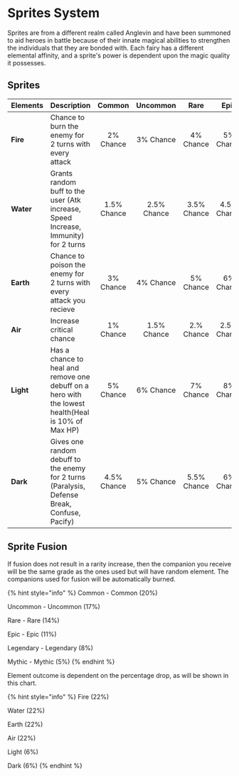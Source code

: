 # Sprites System

Sprites are from a different realm called Anglevin and have been summoned to aid heroes in battle because of their innate magical abilities to strengthen the individuals that they are bonded with. Each fairy has a different elemental affinity, and a sprite's power is dependent upon the magic quality it possesses.

## Sprites



| **Elements** |                                        **Description**                                             |  **Common** | **Uncommon** |   **Rare**  |   **Epic**  | **Legendary** |  **Mythic** | **Exotic** |
| ------------ | -------------------------------------------------------------------------------------------------- | :---------: | :----------: | :---------: | :---------: | :-----------: | :---------: | :--------: |
| **Fire**     | Chance to burn the enemy for 2 turns with every attack                                             |  2% Chance  |   3% Chance  |  4% Chance  |  5% Chance  |   6% Chance   |  7% Chance  |  9% Chance |
| **Water**    | Grants random buff to the user (Atk increase, Speed Increase, Immunity) for 2 turns                | 1.5% Chance |  2.5% Chance | 3.5% Chance | 4.5% Chance |  5.5% Chance  | 6.5% Chance |  8% Chance |
| **Earth**    | Chance to poison the enemy for 2 turns with every attack you recieve                               |  3% Chance  |   4% Chance  |  5% Chance  |  6% Chance  |   7% Chance   |  8% Chance  | 10% Chance |
| **Air**      | Increase critical chance                                                                           |  1% Chance  |  1.5% Chance |  2.% Chance | 2.5% Chance |   3% Chance   | 3.5% Chance |  5% Chance |
| **Light**    | Has a chance to heal and remove one debuff on a hero with the lowest health(Heal is 10% of Max HP) |  5% Chance  |   6% Chance  |  7% Chance  |  8% Chance  |   9% Chance   |  10% Chance | 12% Chance |
| **Dark**     | Gives one random debuff to the enemy for 2 turns (Paralysis, Defense Break, Confuse, Pacify)       | 4.5% Chance |   5% Chance  | 5.5% Chance |  6% Chance  |  6.5% Chance  |  7% Chance  |  9% Chance |



## Sprite Fusion

If fusion does not result in a rarity increase, then the companion you receive will be the same grade as the ones used but will have random element. The companions used for fusion will be automatically burned.&#x20;

{% hint style="info" %}
Common - Common (20%)&#x20;

Uncommon - Uncommon (17%)&#x20;

Rare - Rare (14%)&#x20;

Epic - Epic (11%)&#x20;

Legendary - Legendary (8%)&#x20;

Mythic - Mythic (5%)&#x20;
{% endhint %}

Element outcome is dependent on the percentage drop, as will be shown in this chart.&#x20;

{% hint style="info" %}
Fire (22%)&#x20;

Water (22%)&#x20;

Earth (22%)&#x20;

Air (22%)&#x20;

Light (6%)&#x20;

Dark (6%)
{% endhint %}


